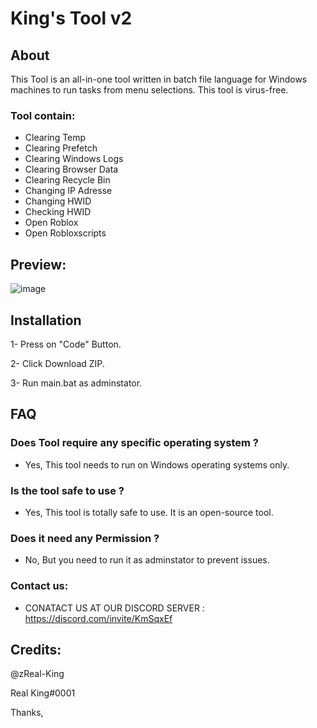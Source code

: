 # King's Tool v2

## About
This Tool is an all-in-one tool written in batch file language for Windows machines to run tasks from menu selections. This tool is virus-free.

### Tool contain:
* Clearing Temp
* Clearing Prefetch
* Clearing Windows Logs
* Clearing Browser Data
* Clearing Recycle Bin
* Changing IP Adresse
* Changing HWID
* Checking HWID
* Open Roblox
* Open Robloxscripts

## Preview:
![image](https://github.com/zReal-King/King-Tool/assets/71533667/0f0646d9-97df-4419-bf44-c16db3231ba5)


## Installation  
1- Press on "Code" Button.

2- Click Download ZIP.

3- Run main.bat as adminstator.


## FAQ

### Does Tool require any specific operating system ?
* Yes, This tool needs to run on Windows operating systems only.

### Is the tool safe to use ?
* Yes, This tool is totally safe to use. It is an open-source tool.

### Does it need any Permission ?
* No, But you need to run it as adminstator to prevent issues.

### Contact us:

* CONATACT US AT OUR DISCORD SERVER : https://discord.com/invite/KmSqxEf

## Credits:
@zReal-King

Real King#0001

Thanks,
